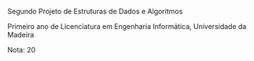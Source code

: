 Segundo Projeto de Estruturas de Dados e Algoritmos

Primeiro ano de Licenciatura em Engenharia Informática, Universidade da Madeira

Nota: 20
